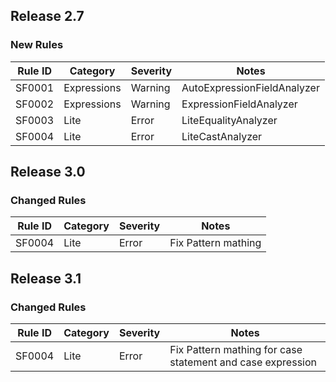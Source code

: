 ﻿## Release 2.7

### New Rules

Rule ID | Category | Severity | Notes
--------|----------|----------|-------
SF0001 | Expressions | Warning | AutoExpressionFieldAnalyzer
SF0002 | Expressions | Warning | ExpressionFieldAnalyzer
SF0003 | Lite | Error | LiteEqualityAnalyzer
SF0004 | Lite | Error | LiteCastAnalyzer


## Release 3.0

### Changed Rules

Rule ID | Category | Severity | Notes
--------|----------|----------|--------------------
SF0004 | Lite | Error | Fix Pattern mathing

## Release 3.1

### Changed Rules

Rule ID | Category | Severity | Notes
--------|----------|----------|--------------------
SF0004 | Lite | Error | Fix Pattern mathing for case statement and case expression

